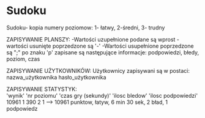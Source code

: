 # Sudoku
Sudoku- kopia
numery poziomow: 1- łatwy, 2-średni, 3- trudny

ZAPISYWANIE PLANSZY:
-Wartości uzupełnione podane są wprost
-wartości usunięte poprzedzone są '-'
-Wartości usupełnione poprzedzone są ";"
po znaku 'p' zapisane są następujące informacje:
podpowiedzi, błedy, poziom, czas



ZAPISYWANIE UŻYTKOWNIKÓW:
Użytkownicy zapisywani są w postaci:
nazwa_użytkownika hasło_użytkownika

ZAPISYWANIE STATYSTYK:  
'wynik' 'nr poziomu' 'czas gry (sekundy)' 'ilosc bledow' 'ilosc podpowiedzi'
10961 1 390 2 1 --> 10961 punktow, łatyw, 6 min 30 sek, 2 bład, 1 podpowiedz   


